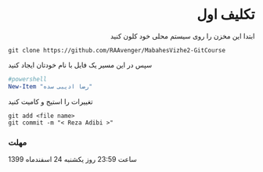 <div dir="rtl" align='right'>
  
# تکلیف اول

ابتدا این مخزن را روی سیستم محلی خود کلون کنید

<div dir="ltr" align='left'>
  
```gitbash
git clone https://github.com/RAAvenger/MabahesVizhe2-GitCourse
```

سپس در این مسیر یک فایل با نام خودتان ایجاد کنید

```powershell
#powershell
New-Item "رضا ادیبی سده"
```

تغییرات را استیج و کامیت کنید

```gitbash
git add <file name>
git commit -m "< Reza Adibi >"
```

### مهلت
ساعت 23:59 روز یکشنبه 24 اسفندماه 1399

</div>
